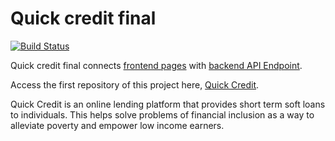 # Quick credit final

[![Build Status](https://travis-ci.org/Hervera/quick-credit-final.svg?branch=develop)](https://travis-ci.org/Hervera/quick-credit-final)

Quick credit final connects [frontend pages](https://hervera.github.io/quick-credit/UI) with [backend API Endpoint](https://hervera-quick-credit.herokuapp.com/documentation).


Access the first repository of this project here, [Quick Credit](https://github.com/Hervera/quick-credit).                                                                                                                                                                                                                                  

Quick Credit is an online lending platform that provides short term soft loans to individuals. This helps solve problems of financial inclusion as a way to alleviate poverty and empower low income earners. 



